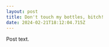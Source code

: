 ```yaml
---
layout: post
title: Don't touch my bottles, bitch!
date: 2024-02-21T18:12:04.715Z
---
```

Post text.
